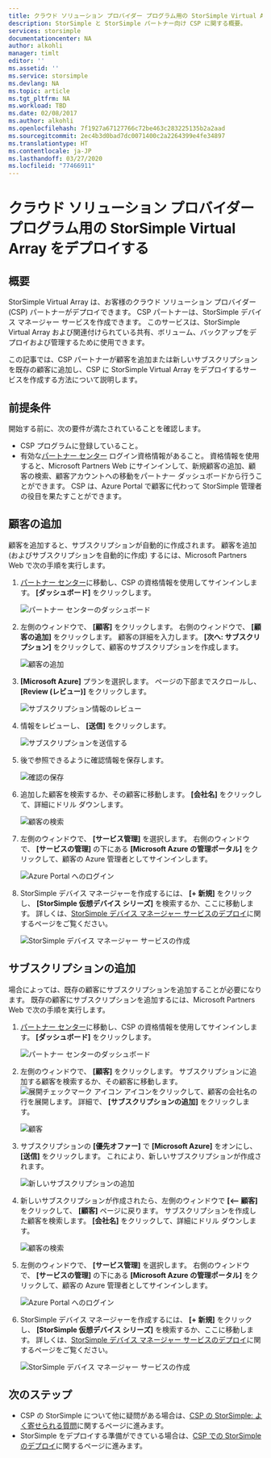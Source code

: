 ```yaml
---
title: クラウド ソリューション プロバイダー プログラム用の StorSimple Virtual Array をデプロイする
description: StorSimple と StorSimple パートナー向け CSP に関する概要。
services: storsimple
documentationcenter: NA
author: alkohli
manager: timlt
editor: ''
ms.assetid: ''
ms.service: storsimple
ms.devlang: NA
ms.topic: article
ms.tgt_pltfrm: NA
ms.workload: TBD
ms.date: 02/08/2017
ms.author: alkohli
ms.openlocfilehash: 7f1927a67127766c72be463c283225135b2a2aad
ms.sourcegitcommit: 2ec4b3d0bad7dc0071400c2a2264399e4fe34897
ms.translationtype: HT
ms.contentlocale: ja-JP
ms.lasthandoff: 03/27/2020
ms.locfileid: "77466911"
---
```

# <a name="deploy-storsimple-virtual-array-for-cloud-solution-provider-program"></a>クラウド ソリューション プロバイダー プログラム用の StorSimple Virtual Array をデプロイする

## <a name="overview"></a>概要

StorSimple Virtual Array は、お客様のクラウド ソリューション プロバイダー (CSP) パートナーがデプロイできます。 CSP パートナーは、StorSimple デバイス マネージャー サービスを作成できます。 このサービスは、StorSimple Virtual Array および関連付けられている共有、ボリューム、バックアップをデプロイおよび管理するために使用できます。

この記事では、CSP パートナーが顧客を追加または新しいサブスクリプションを既存の顧客に追加し、CSP に StorSimple Virtual Array をデプロイするサービスを作成する方法について説明します。

## <a name="prerequisites"></a>前提条件

開始する前に、次の要件が満たされていることを確認します。

- CSP プログラムに登録していること。
- 有効な[パートナー センター](https://partnercenter.microsoft.com/) ログイン資格情報があること。 資格情報を使用すると、Microsoft Partners Web にサインインして、新規顧客の追加、顧客の検索、顧客アカウントへの移動をパートナー ダッシュボードから行うことができます。 CSP は、Azure Portal で顧客に代わって StorSimple 管理者の役目を果たすことができます。
                             
## <a name="add-a-customer"></a>顧客の追加

顧客を追加すると、サブスクリプションが自動的に作成されます。 顧客を追加 (およびサブスクリプションを自動的に作成) するには、Microsoft Partners Web で次の手順を実行します。

1. [パートナー センター](https://partnercenter.microsoft.com/)に移動し、CSP の資格情報を使用してサインインします。 **[ダッシュボード]** をクリックします。

     ![パートナー センターのダッシュボード](./media/storsimple-partner-csp-deploy/image1.png)
                              
2. 左側のウィンドウで、 **[顧客]** をクリックします。 右側のウィンドウで、 **[顧客の追加]** をクリックします。 顧客の詳細を入力します。 **[次へ: サブスクリプション]** をクリックして、顧客のサブスクリプションを作成します。

    ![顧客の追加](./media/storsimple-partner-csp-deploy/image2.png)

3.  **[Microsoft Azure]** プランを選択します。 ページの下部までスクロールし、 **[Review (レビュー)]** をクリックします。

    ![サブスクリプション情報のレビュー](./media/storsimple-partner-csp-deploy/image3.png)
                              
4. 情報をレビューし、 **[送信]** をクリックします。

    ![サブスクリプションを送信する](./media/storsimple-partner-csp-deploy/image4.png)

5. 後で参照できるように確認情報を保存します。

    ![確認の保存](./media/storsimple-partner-csp-deploy/image5.png)

6. 追加した顧客を検索するか、その顧客に移動します。 **[会社名]** をクリックして、詳細にドリル ダウンします。

    ![顧客の検索](./media/storsimple-partner-csp-deploy/image6.png)  

7. 左側のウィンドウで、 **[サービス管理]** を選択します。 右側のウィンドウで、 **[サービスの管理]** の下にある **[Microsoft Azure の管理ポータル]** をクリックして、顧客の Azure 管理者としてサインインします。

    ![Azure Portal へのログイン](./media/storsimple-partner-csp-deploy/image9.png)

8. StorSimple デバイス マネージャーを作成するには、 **[+ 新規]** をクリックし、 **[StorSimple 仮想デバイス シリーズ]** を検索するか、ここに移動します。 詳しくは、[StorSimple デバイス マネージャー サービスのデプロイ](storsimple-virtual-array-manage-service.md)に関するページをご覧ください。

    ![StorSimple デバイス マネージャー サービスの作成](./media/storsimple-partner-csp-deploy/image8.png)


## <a name="add-a-subscription"></a>サブスクリプションの追加

場合によっては、既存の顧客にサブスクリプションを追加することが必要になります。 既存の顧客にサブスクリプションを追加するには、Microsoft Partners Web で次の手順を実行します。

1. [パートナー センター](https://partnercenter.microsoft.com/)に移動し、CSP の資格情報を使用してサインインします。 **[ダッシュボード]** をクリックします。

     ![パートナー センターのダッシュボード](./media/storsimple-partner-csp-deploy/image1.png)
                              
2. 左側のウィンドウで、 **[顧客]** をクリックします。 サブスクリプションに追加する顧客を検索するか、その顧客に移動します。 ![展開チェックマーク アイコン](./media/storsimple-partner-csp-deploy/expand_pane_icon.png) アイコンをクリックして、顧客の会社名の行を展開します。 詳細で、 **[サブスクリプションの追加]** をクリックします。

    ![顧客](./media/storsimple-partner-csp-deploy/image10.png)

3. サブスクリプションの **[優先オファー]** で **[Microsoft Azure]** をオンにし、 **[送信]** をクリックします。 これにより、新しいサブスクリプションが作成されます。

    ![新しいサブスクリプションの追加](./media/storsimple-partner-csp-deploy/image11.png)

6. 新しいサブスクリプションが作成されたら、左側のウィンドウで **[<-- 顧客]** をクリックして、 **[顧客]** ページに戻ります。 サブスクリプションを作成した顧客を検索します。 **[会社名]** をクリックして、詳細にドリル ダウンします。

    ![顧客の検索](./media/storsimple-partner-csp-deploy/image6.png)  

7. 左側のウィンドウで、 **[サービス管理]** を選択します。 右側のウィンドウで、 **[サービスの管理]** の下にある **[Microsoft Azure の管理ポータル]** をクリックして、顧客の Azure 管理者としてサインインします。

    ![Azure Portal へのログイン](./media/storsimple-partner-csp-deploy/image9.png)

8. StorSimple デバイス マネージャーを作成するには、 **[+ 新規]** をクリックし、 **[StorSimple 仮想デバイス シリーズ]** を検索するか、ここに移動します。 詳しくは、[StorSimple デバイス マネージャー サービスのデプロイ](storsimple-virtual-array-manage-service.md)に関するページをご覧ください。

    ![StorSimple デバイス マネージャー サービスの作成](./media/storsimple-partner-csp-deploy/image8.png)

## <a name="next-steps"></a>次のステップ

- CSP の StorSimple について他に疑問がある場合は、[CSP の StorSimple: よく寄せられる質問](storsimple-partner-csp-faq.md)に関するページに進みます。
- StorSimple をデプロイする準備ができている場合は、[CSP での StorSimple のデプロイ](storsimple-partner-csp-deploy.md)に関するページに進みます。
